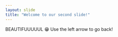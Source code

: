 ```yaml
---
layout: slide
title: "Welcome to our second slide!"
---
```

BEAUTIFUUUUUL 😁
Use the left arrow to go back!
